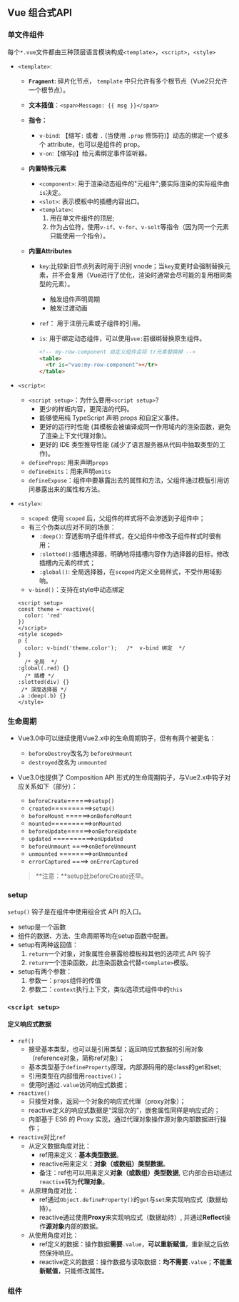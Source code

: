 ## Vue 组合式API

### 单文件组件

每个`*.vue`文件都由三种顶层语言模块构成`<template>`，`<script>`，`<style>`

- `<template>`:

  - **`Fragment`**: 碎片化节点， `template` 中只允许有多个根节点（Vue2只允许一个根节点）。

  - **文本插值**：`<span>Message: {{ msg }}</span>`

  - **指令：**

    - `v-bind`: 【缩写`:` 或者 `.` (当使用 `.prop` 修饰符)】动态的绑定一个或多个 attribute，也可以是组件的 prop。
    - `v-on`:【缩写`@`】给元素绑定事件监听器。

  - **内置特殊元素**

    - `<component>`: 用于渲染动态组件的"元组件";要实际渲染的实际组件由`is`决定。
    - `<slot>`: 表示模板中的插槽内容出口。
    - `<template>`: 
      1. 用在单文件组件的顶层;
      2. 作为占位符，使用`v-if`、`v-for`、`v-solt`等指令（因为同一个元素只能使用一个指令）。

  - **内置Attributes**

    - `key`:比较新旧节点列表时用于识别 vnode；当`key`变更时会强制替换元素，并不会复用（Vue进行了优化，渲染时通常会尽可能的复用相同类型的元素）。

      - 触发组件声明周期
      - 触发过渡动画

    - `ref`： 用于注册元素或子组件的引用。

    - `is`:  用于绑定动态组件，可以使用`vue:`前缀绑替换原生组件。

      ```html
      <!-- my-row-component 自定义组件会将 tr元素替换掉 -->
      <table>
        <tr is="vue:my-row-component"></tr>
      </table>
      ```

- `<script>`:

  - `<script setup>`：为什么要用`<script setup>`?
    - 更少的样板内容，更简洁的代码。
    - 能够使用纯 TypeScript 声明 props 和自定义事件。
    - 更好的运行时性能 (其模板会被编译成同一作用域内的渲染函数，避免了渲染上下文代理对象)。
    - 更好的 IDE 类型推导性能 (减少了语言服务器从代码中抽取类型的工作)。
  - `defineProps`: 用来声明`props`
  - `defineEmits`：用来声明`emits`
  - `defineExpose`：组件中要暴露出去的属性和方法，父组件通过模版引用访问暴露出来的属性和方法。

- `<style>`:

  - `scoped`: 使用 `scoped` 后，父组件的样式将不会渗透到子组件中；
  - 有三个伪类以应对不同的场景：
    - `:deep()`: 穿透影响子组件样式，在父组件中修改子组件样式时很有用；
    - `:slotted()`:插槽选择器，明确地将插槽内容作为选择器的目标，修改插槽内元素的样式；
    - `:global()`: 全局选择器，在`scoped`内定义全局样式，不受作用域影响。
  - `v-bind()`：支持在style中动态绑定
  
  ```vue
  <script setup>
  const theme = reactive({
    color: 'red'
  })
  </script>
  <style scoped>
  p {
    color: v-bind('theme.color');   /*  v-bind 绑定  */
  }
    /* 全局  */
  :global(.red) {}
    /* 插槽 */
  :slotted(div) {}
   /* 深度选择器 */
  .a :deep(.b) {}
  </style>
  ```


### 生命周期

- Vue3.0中可以继续使用Vue2.x中的生命周期钩子，但有有两个被更名：
  - `beforeDestroy`改名为 `beforeUnmount`
  - `destroyed`改名为 `unmounted`
  
- Vue3.0也提供了 Composition API 形式的生命周期钩子，与Vue2.x中钩子对应关系如下（部分）：
  - `beforeCreate`======>`setup()`
  - `created`==========>`setup()`
  - `beforeMount` ======>`onBeforeMount`
  - `mounted`==========>`onMounted`
  - `beforeUpdate`======>`onBeforeUpdate`
  - `updated` ==========>`onUpdated`
  - `beforeUnmount` ====>`onBeforeUnmount`
  - `unmounted` ========>`onUnmounted`
  - `errorCaptured` ====> `onErrorCaptured`
  
  > **注意：**setup比beforeCreate还早。

### setup

`setup()` 钩子是在组件中使用组合式 API 的入口。

- setup是一个函数
- 组件的数据、方法、生命周期等均在setup函数中配置。
- setup有两种返回值：
  1. `return`一个对象，对象属性会暴露给模板和其他的选项式 API 钩子
  2. `return`一个渲染函数，此渲染函数会代替`<template>`模版。
- setup有两个参数：
  1. 参数一：`props`组件的传值
  2. 参数二：`context`执行上下文，类似选项式组件中的`this`

### `<script setup>`

#### 定义响应式数据

- `ref()`
  - 接受基本类型，也可以是引用类型；返回响应式数据的引用对象（reference对象，简称ref对象）；
  - 基本类型基于`defineProperty`原理，内部源码用的是class的get和set;
  - 引用类型在内部借用`reactive()`；
  - 使用时通过`.value`访问响应式数据；
- `reactive()`
  - 只接受对象，返回一个对象的响应式代理（proxy对象）；
  - reactive定义的响应式数据是“深层次的”，嵌套属性同样是响应式的；
  - 内部基于 ES6 的 Proxy 实现，通过代理对象操作源对象内部数据进行操作；
- `reactive`对比`ref`
  - 从定义数据角度对比：
    - ref用来定义：**基本类型数据**。
    - reactive用来定义：**对象（或数组）类型数据**。
    - 备注：ref也可以用来定义**对象（或数组）类型数据**, 它内部会自动通过`reactive`转为**代理对象**。
  - 从原理角度对比：
    - ref通过`Object.defineProperty()`的`get`与`set`来实现响应式（数据劫持）。
    - reactive通过使用**Proxy**来实现响应式（数据劫持）, 并通过**Reflect**操作**源对象**内部的数据。
  - 从使用角度对比：
    - ref定义的数据：操作数据**需要**`.value`，**可以重新赋值**，重新赋之后依然保持响应。
    - reactive定义的数据：操作数据与读取数据：**均不需要**`.value`；**不能重新赋值**，只能修改属性。


### 组件



